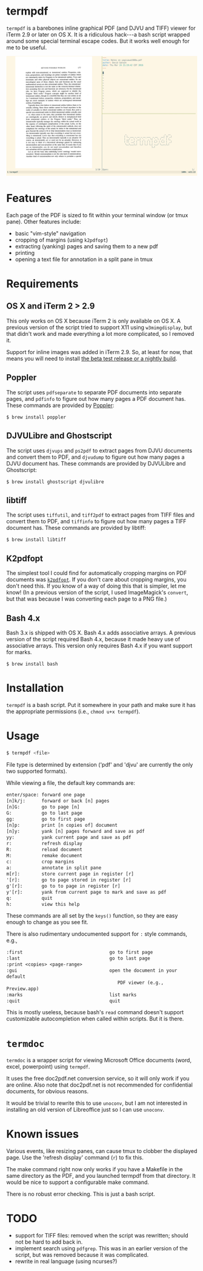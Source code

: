 termpdf
=======

`termpdf` is a barebones inline graphical PDF (and DJVU and TIFF) viewer for
iTerm 2.9 or later on OS X. It is a ridiculous hack---a bash script wrapped around
some special terminal escape codes. But it works well enough for me to be
useful.

![screenshot]

Features
========

Each page of the PDF is sized to fit within your terminal window (or tmux
pane). Other features include:

-   basic "vim-style" navigation
-   cropping of margins (using `k2pdfopt`)
-   extracting (yanking) pages and saving them to a new pdf
-   printing
-   opening a text file for annotation in a split pane in tmux

Requirements
============

OS X and iTerm 2 > 2.9
-------------

This only works on OS X because iTerm 2 is only available on OS X. A
previous version of the script tried to support X11 using `w3mimgdisplay`,
but that didn't work and made everything a lot more complicated, so I 
removed it.

Support for inline images was added in iTerm 2.9. So, at least for now, that
means you will need to install [the beta test release or a nightly build]. 

Poppler
-------

The script uses `pdfseparate` to separate PDF documents into separate pages,
and `pdfinfo` to figure out how many pages a PDF document has. These commands
are provided by [Poppler]:

    $ brew install poppler

DJVULibre and Ghostscript
-------------------------

The script uses `djvups` and `ps2pdf` to extract pages from DJVU documents and
convert them to PDF, and `djvudump` to figure out how many pages a DJVU
document has. These commands are provided by DJVULibre and Ghostscript:

    $ brew install ghostscript djvulibre

libtiff
-------

The script uses `tiffutil`, and `tiff2pdf` to extract pages from
TIFF files and convert them to PDF, and `tiffinfo` to figure out how many
pages a TIFF document has. These commands are provided by libtiff:

    $ brew install libtiff

K2pdfopt
--------

The simplest tool I could find for automatically cropping margins on PDF
documents was [`k2pdfopt`](http://willus.com/k2pdfopt/). If you don't care
about cropping margins, you don't need this. If you know of a way of doing
this that is simpler, let me know! (In a previous version of the script, I
used ImageMagick's `convert`, but that was because I was converting
each page to a PNG file.)

Bash 4.x
--------

Bash 3.x is shipped with OS X. Bash 4.x adds associative arrays. A previous
version of the script required Bash 4.x, because it made heavy use of
associative arrays. This version only requires Bash 4.x if you want support
for marks.

    $ brew install bash


Installation
============

`termpdf` is a bash script. Put it somewhere in your path and make sure it has
the appropriate permissions (i.e., `chmod u+x termpdf`). 

Usage
=====

```.bash
$ termpdf <file> 
```

File type is determined by extension ('pdf' and 'djvu' are currently the only
two supported formats).

While viewing a file, the default key commands are:

    enter/space: forward one page
    [n]k/j:      forward or back [n] pages
    [n]G:        go to page [n]
    G:           go to last page
    gg:          go to first page
    [n]p:        print [n copies of] document
    [n]y:        yank [n] pages forward and save as pdf
    yy:          yank current page and save as pdf
    r:           refresh display
    R:           reload document
    M:           remake document
    c:           crop margins
    a:           annotate in split pane
    m[r]:        store current page in register [r]
    '[r]:        go to page stored in register [r]
    g'[r]:       go to to page in register [r]
    y'[r]:       yank from current page to mark and save as pdf
    q:           quit
    h:           view this help

These commands are all set by the `keys()` function, so they are easy enough
to change as you see fit.

There is also rudimentary undocumented support for `:` style commands, e.g.,

    :first                                go to first page
    :last                                 go to last page
    :print <copies> <page-range>
    :gui                                  open the document in your default
                                             PDF viewer (e.g., Preview.app)
    :marks                                list marks
    :quit                                 quit

This is mostly useless, because bash's `read` command doesn't support
customizable autocompletion when called within scripts. But it is there. 

# `termdoc`

`termdoc` is a wrapper script for viewing Microsoft Office documents (word,
excel, powerpoint) using `termpdf`.

It uses the free doc2pdf.net conversion service, so it will
only work if you are online. Also note that doc2pdf.net is not recommended for
confidential documents, for obvious reasons.

It would be trivial to rewrite this to use `unoconv`, but I am not interested
in installing an old version of Libreoffice just so I can use `unoconv`.

# Known issues

Various events, like resizing panes, can cause tmux to clobber the
displayed page. Use the 'refresh display' command (`r`) to fix this.

The make command right now only works if you have a Makefile in the same
directory as the PDF, and you launched termpdf from that directory. It would
be nice to support a configurable make command.

There is no robust error checking. This is just a bash script.

# TODO

-   support for TIFF files: removed when the script was rewritten; should not
    be hard to add back in.
-   implement search using `pdfgrep`. This was in an earlier version of the
    script, but was removed because it was complicated.
-   rewrite in real language (using ncurses?)

  [the beta test release or a nightly build]: https://iterm2.com/downloads.html
  [Poppler]: http://poppler.freedesktop.org/
  [screenshot]: screenshot.png
